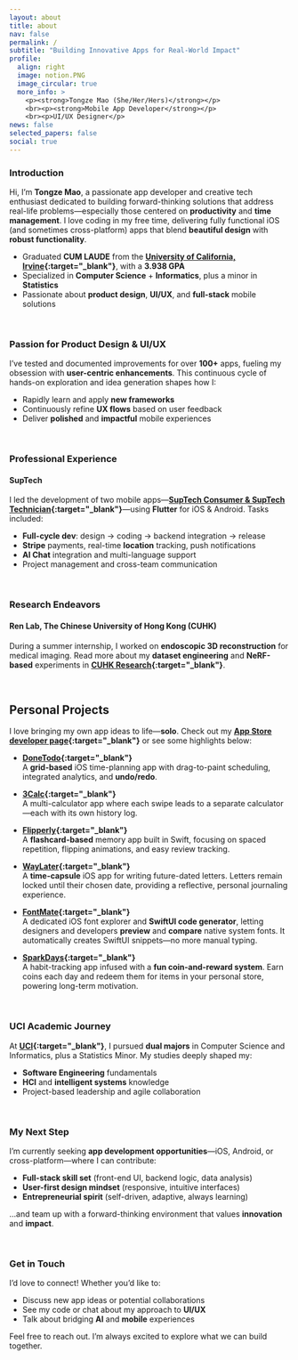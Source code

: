 ```yaml
---
layout: about
title: about
nav: false
permalink: /
subtitle: "Building Innovative Apps for Real-World Impact"
profile:
  align: right
  image: notion.PNG
  image_circular: true
  more_info: >
    <p><strong>Tongze Mao (She/Her/Hers)</strong></p>
    <br><p><strong>Mobile App Developer</strong></p>
    <br><p>UI/UX Designer</p>
news: false
selected_papers: false
social: true
---
```


### Introduction

Hi, I’m **Tongze Mao**, a passionate app developer and creative tech enthusiast dedicated to building forward-thinking solutions that address real-life problems—especially those centered on **productivity** and **time management**. I love coding in my free time, delivering fully functional iOS (and sometimes cross-platform) apps that blend **beautiful design** with **robust functionality**.

- Graduated **CUM LAUDE** from the **[University of California, Irvine](https://t-mao.github.io/projects/UCI/){:target="\_blank"}**, with a **3.938 GPA**
- Specialized in **Computer Science** + **Informatics**, plus a minor in **Statistics**
- Passionate about **product design**, **UI/UX**, and **full-stack** mobile solutions

<br>

### Passion for Product Design & UI/UX

I’ve tested and documented improvements for over **100+** apps, fueling my obsession with **user-centric enhancements**. This continuous cycle of hands-on exploration and idea generation shapes how I:

- Rapidly learn and apply **new frameworks**
- Continuously refine **UX flows** based on user feedback
- Deliver **polished** and **impactful** mobile experiences

<br>

### Professional Experience

#### **SupTech**

I led the development of two mobile apps—**[SupTech Consumer & SupTech Technician](https://t-mao.github.io/projects/SupTech/){:target="\_blank"}**—using **Flutter** for iOS & Android. Tasks included:

- **Full-cycle dev**: design → coding → backend integration → release
- **Stripe** payments, real-time **location** tracking, push notifications
- **AI Chat** integration and multi-language support
- Project management and cross-team communication

<br>

### Research Endeavors

#### **Ren Lab, The Chinese University of Hong Kong (CUHK)**

During a summer internship, I worked on **endoscopic 3D reconstruction** for medical imaging. Read more about my **dataset engineering** and **NeRF-based** experiments in **[CUHK Research](https://t-mao.github.io/projects/CUHK/){:target="\_blank"}**.

<br>

## Personal Projects

I love bringing my own app ideas to life—**solo**. Check out my **[App Store developer page](https://apps.apple.com/us/developer/tongze-mao/id1801828453){:target="\_blank"}** or see some highlights below:

- **[DoneTodo](https://t-mao.github.io/projects/DoneTodo/){:target="\_blank"}**  
  A **grid-based** iOS time-planning app with drag-to-paint scheduling, integrated analytics, and **undo/redo**.

- **[3Calc](https://t-mao.github.io/projects/3Calc/){:target="\_blank"}**  
  A multi-calculator app where each swipe leads to a separate calculator—each with its own history log.

- **[Flipperly](https://t-mao.github.io/projects/Flipperly/){:target="\_blank"}**  
  A **flashcard-based** memory app built in Swift, focusing on spaced repetition, flipping animations, and easy review tracking.

- **[WayLater](https://t-mao.github.io/projects/WayLater/){:target="\_blank"}**  
  A **time-capsule** iOS app for writing future-dated letters. Letters remain locked until their chosen date, providing a reflective, personal journaling experience.

- **[FontMate](https://t-mao.github.io/projects/FontMate/){:target="\_blank"}**  
  A dedicated iOS font explorer and **SwiftUI code generator**, letting designers and developers **preview** and **compare** native system fonts. It automatically creates SwiftUI snippets—no more manual typing.

- **[SparkDays](https://t-mao.github.io/projects/SparkDays/){:target="\_blank"}**  
  A habit-tracking app infused with a **fun coin-and-reward system**. Earn coins each day and redeem them for items in your personal store, powering long-term motivation.

<br>

### UCI Academic Journey

At **[UCI](https://t-mao.github.io/projects/UCI/){:target="\_blank"}**, I pursued **dual majors** in Computer Science and Informatics, plus a Statistics Minor. My studies deeply shaped my:

- **Software Engineering** fundamentals
- **HCI** and **intelligent systems** knowledge
- Project-based leadership and agile collaboration

<br>

### My Next Step

I’m currently seeking **app development opportunities**—iOS, Android, or cross-platform—where I can contribute:

- **Full-stack skill set** (front-end UI, backend logic, data analysis)
- **User-first design mindset** (responsive, intuitive interfaces)
- **Entrepreneurial spirit** (self-driven, adaptive, always learning)

…and team up with a forward-thinking environment that values **innovation** and **impact**.

<br>

### Get in Touch

I’d love to connect! Whether you’d like to:

- Discuss new app ideas or potential collaborations
- See my code or chat about my approach to **UI/UX**
- Talk about bridging **AI** and **mobile** experiences

Feel free to reach out. I’m always excited to explore what we can build together.

<br>
